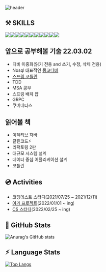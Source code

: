 ![header](https://capsule-render.vercel.app/api?type=Shark&color=timeGradient&height=190&section=header&text=Hello%20I'm%20frank&fontSize=30&animation=twinkling)  

## ⚒️ SKILLS

<img src="https://img.shields.io/badge/JAVA-007396?style=for-the-badge&logo=java&logoColor=black"><img src="https://img.shields.io/badge/SPRING-6DB33F?style=for-the-badge&logo=springboot&logoColor=black"><img src="https://img.shields.io/badge/MYSQL-4479A1?style=for-the-badge&logo=mysql&logoColor=black"><img src="https://img.shields.io/badge/POSGRESQL-4169E1?style=for-the-badge&logo=postgresql&logoColor=black"><img src="https://img.shields.io/badge/REDIS-DC382D?style=for-the-badge&logo=redis&logoColor=black"><img src="https://img.shields.io/badge/KAFKA-231F20?style=for-the-badge&logo=apachekafka&logoColor=black"><img src="https://img.shields.io/badge/Amazons3-569A31?style=for-the-badge&logo=amazons3&logoColor=black"><img src="https://img.shields.io/badge/SpringSecurity-6DB33F?style=for-the-badge&logo=springsecurity&logoColor=black"><img src="https://img.shields.io/badge/amazon aws-232F3E?style=for-the-badge&logo=amazonaws&logoColor=black"><img src="https://img.shields.io/badge/github actions-181717?style=for-the-badge&logo=githubactions&logoColor=black"><img src="https://img.shields.io/badge/git-F05032?style=for-the-badge&logo=git&logoColor=black">

## 앞으로 공부해볼 기술 22.03.02
* 디비 이중화(읽기 전용 and 쓰기, 수정, 삭제 전용)
* Nosql 대표적인 [몽고디비](https://crazy-horse.tistory.com/97)
* [스프링 코틀린](https://github.com/dhkstnaos/kotlinTest)
* TDD
* MSA 공부
* 스프링 배치 잡
* GRPC
* 쿠버네티스

## 읽어볼 책
* 이펙티브 자바
* 클린코드⚡︎
* 리팩토링 2판
* 대규모 시스템 설계
* 데이터 중심 어플리케이션 설계
* 코틀린 

## 💿 Activities
* 코딩테스트 스터디(2021/07/25 ~ 2021/12/11)
* [아거 프로젝트](https://github.com/a-ger/a-ger-backend)(2022/01/01 ~ ing)
* [CS 스터디](https://ager-study.notion.site/CS-257abd5f2c754e43af2cf1f54c4726b4)(2022/02/25 ~ ing) 


## 📃 GitHub Stats
![Anurag's GitHub stats](https://github-readme-stats.vercel.app/api?username=dhkstnaos&count_private=true&show_icons=true&theme=highcontrast)

## ⚡︎ Language Stats
[![Top Langs](https://github-readme-stats.vercel.app/api/top-langs/?username=dhkstnaos&hide=javascript,html,Mustache,Css&layout=compact)](https://github.com/dhkstnaos/github-readme-stats)

